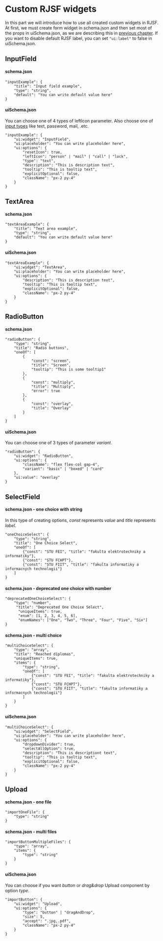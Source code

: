 # Custom RJSF widgets

In this part we will introduce how to use all created custom widgets in RJSF. At first, we must create form widget in schema.json and then set most of the props in uiSchema.json, as we are describing this in [previous chapter](./forms-general).
If you want to disable default RJSF label, you can set `"ui:label"` to false in uiSchema.json.

## InputField

#### schema.json

```
"inputExample": {
    "title": "Input field example",
    "type": "string",
    "default": "You can write default value here"
}
```

#### uiSchema.json

You can choose one of 4 types of leftIcon parameter. Also choose one of [input types](https://www.w3schools.com/html/html_form_input_types.asp) like text, password, mail, .etc.

```
"inputExample": {
    "ui:widget": "InputField",
    "ui:placeholder": "You can write placeholder here",
    "ui:options": {
        "resetIcon": true,
        "leftIcon": "person" | "mail" | "call" | "lock",
        "type": "text",
        "description": "This is description text",
        "tooltip": "This is tooltip text",
        "explicitOptional": false,
        "className": "px-2 py-4"
    }
}
```

## TextArea

#### schema.json

```
"textAreaExample": {
    "title": "Text area example",
    "type": "string",
    "default": "You can write default value here"
}
```

#### uiSchema.json

```
"textAreaExample": {
    "ui:widget": "TextArea",
    "ui:placeholder": "You can write placeholder here",
    "ui:options": {
        "description": "This is description text",
        "tooltip": "This is tooltip text",
        "explicitOptional": false,
        "className": "px-2 py-4"
    }
}
```

## RadioButton

#### schema.json

```
"radioButton": {
    "type": "string",
    "title": "Radio buttons",
    "oneOf": [
        {
            "const": "screen",
            "title": "Screen",
            "tooltip": "This is some tooltip1"
        },
        {
            "const": "multiply",
            "title": "Multiply",
            "error": true
        },
        {
            "const": "overlay",
            "title": "Overlay"
        }
    ]
}
```

#### uiSchema.json

You can choose one of 3 types of parameter _variant_.

```
"radioButton": {
    "ui:widget": "RadioButton",
    "ui:options": {
        "className": "flex flex-col gap-4",
        "variant": "basic" | "boxed" | "card"
    },
    "ui:value": "overlay"
}
```

## SelectField

#### schema.json - one choice with string

In this type of creating options, _const_ represents _value_ and _title_ represents _label_.

```
"oneChoiceSelect": {
    "type": "string",
    "title": "One Choice Select",
    "oneOf": [
        {"const": "STU FEI", "title": "fakulta elektrotechniky a informatiky"},
        {"const": "STU FCHPT"},
        {"const": "STU FIIT", "title": "fakulta informatiky a informacnych technologii"}
    ]
}
```

#### schema.json - deprecated one choice with number

```
"deprecatedOneChoiceSelect": {
    "type": "number",
     "title": "Deprecated One Choice Select",
      "uniqueItems": true,
      "enum": [1, 2, 3, 4, 5, 6],
      "enumNames": ["One", "Two", "Three", "Four", "Five", "Six"]
}
```

#### schema.json - multi choice

```
"multiChoiceSelect": {
    "type": "array",
    "title": "Reached diplomas",
    "uniqueItems": true,
    "items": {
        "type": "string",
        "oneOf": [
            {"const": "STU FEI", "title": "fakulta elektrotechniky a informatiky"},
            {"const": "STU FCHPT"},
            {"const": "STU FIIT", "title": "fakulta informatiky a informacnych technologii"}
        ]
    }
}
```

#### uiSchema.json

```
"multiChoiceSelect": {
    "ui:widget": "SelectField",
    "ui:placeholder": "You can write placeholder here",
    "ui:options": {
        "dropdownDivider": true,
        "selectAllOption": true,
        "description": "This is descriptiont text",
        "tooltip": "This is tooltip text",
        "explicitOptional": false,
        "className": "px-2 py-4"
    }
}
```

## Upload

#### schema.json - one file

```
"importOneFile": {
    "type": "string"
}
```

#### schema.json - multi files

```
"importButtonMultipleFiles": {
    "type": "array",
    "items": {
        "type": "string"
    }
}
```

#### uiSchema.json

You can choose if you want _button_ or _drag&drop_ Upload component by option _type_.

```
"importButton": {
    "ui:widget": "Upload",
    "ui:options": {
        "type": "button" | "dragAndDrop",
        "size": 5,
        "accept": ".jpg,.pdf",
        "className": "px-2 py-4"
    }
}
```
